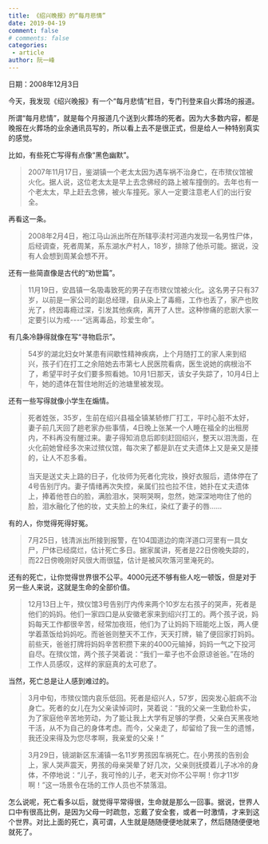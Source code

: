 ```yaml
---
title: 《绍兴晚报》的“每月悲情”
date: 2019-04-19
comment: false 
# comments: false 
categories:
 - article
author: 阮一峰
---
```


日期：2008年12月3日

今天，我发现《绍兴晚报》有一个“每月悲情”栏目，专门刊登来自火葬场的报道。

所谓“每月悲情”，就是每个月报道几个送到火葬场的死者。因为大多数内容，都是晚报在火葬场的业余通讯员写的，所以看上去不是很正式，但是给人一种特别真实的感觉。

比如，有些死亡写得有点像“黑色幽默”。

> 2007年11月17日，鉴湖镇一个老太太因为遇车祸不治身亡，在市殡仪馆被火化。据人说，这位老太太是早上去念佛经的路上被车撞倒的。去年也有一个老太太，早上赶去念佛，被火车撞死。家人一定要注意老人们的出行安全。

再看这一条。

> 2008年2月4日，袍江马山派出所在所辖亭渎村河道内发现一名男性尸体，后经调查，死者周某，系东湖水产村人，18岁，排除了他杀可能。据说，没有人会想到周某会想不开。

还有一些简直像是古代的“劝世篇”。

> 11月19日，安昌镇一名吸毒致死的男子在市殡仪馆被火化。这名男子只有37岁，以前是一家公司的副总经理，自从染上了毒瘾，工作也丢了，家产也败光了，终因毒瘾过深，引发其他疾病，离开了人世。这种惨痛的悲剧大家一定要引以为戒----“远离毒品，珍爱生命”。

有几条冷静得就像在写“寻物启示”。

> 54岁的湖北妇女叶某患有间歇性精神疾病，上个月随打工的家人来到绍兴，孩子们在打工之余陪她去市第七人民医院看病，医生说她的病根治不了，希望平时子女们要多照看她。10月1日那天，该女子失踪了，10月4日上午，她的遗体在暂住地附近的池塘里被发现。

还有一些写得就像小学生在煽情。

> 死者姓张，35岁，生前在绍兴县福全镇某轿修厂打工，平时心脏不太好，妻子前几天回了趟老家办些事情，4日晚上张某一个人睡在福全的出租房内，不料再没有醒过来。妻子得知消息后即刻赶回绍兴，整天以泪洗面，在火化前她曾经多次来过殡仪馆，每次来了都是趴在丈夫遗体上又是亲又是搂的，让人不忍多看。<br><br>
> 当天是送丈夫上路的日子，化妆师为死者化完妆，换好衣服后，遗体停在了4号告别厅内。妻子情绪再次失控，亲属们拉也拉不住，她扑在丈夫遗体上，捧着他苍白的脸，满脸泪水，哭啊哭啊，忽然，她深深地吻住了他的脸，泪水融化了他的妆，丈夫脸上的朱红，染红了妻子的唇……

有的人，你觉得死得好冤。

> 7月25日，钱清派出所接到报警，在104国道边的南洋道口河里有一具女尸，尸体已经腐烂，估计死亡多日。据家属讲，死者是22日傍晚失踪的，而22日傍晚刚好风很大雨很猛，估计是被风吹落河里淹死的。

还有的死亡，让你觉得世界很不公平。4000元还不够有些人吃一顿饭，但是对于另一些人来说，这就是生命的全部价值。

> 12月13日上午，殡仪馆3号告别厅内传来两个10岁左右孩子的哭声，死者是他们的妈妈。他们一家四口是从安徽老家来到绍兴打工的。两个孩子说，妈妈每天工作都很辛苦，经常加夜班，他们为了让妈妈下班能吃上饭，两人便学着蒸饭给妈妈吃。而爸爸则整天不工作，天天打牌，输了便回家打妈妈。<br>
> 前些天，爸爸打牌将妈妈辛苦积攒下来的4000元输掉，妈妈一气之下投河自尽。在殡仪馆，两个孩子哭着说：“我们一辈子也不会原谅爸爸。”在场的工作人员感叹，这样的家庭真的太可悲了。

当然，死亡总是让人感到难过的。

> 3月中旬，市殡仪馆内哀乐低回。死者是绍兴人，57岁，因突发心脏病不治身亡。死者的女儿在为父亲读悼词时，哭着说：“我的父亲一生勤俭朴实，为了家庭他辛苦地劳动，为了能让我上大学有足够的学费，父亲白天黑夜地干活，从不为自己的身体考虑。而今，父亲走了，却留给了我一生的遗憾，我还没来得及为您尽孝啊，我亲爱的父亲！”

> 3月29日，镜湖新区东浦镇一名11岁男孩因车祸死亡。在小男孩的告别会上，家人哭声震天，男孩的母亲哭晕了好几次，父亲则抚摸着儿子冰冷的身体，不停地说：“儿子，我可怜的儿子，老天对你不公平啊！你才11岁啊！”这一场景令在场的工作人员也不禁落泪。

怎么说呢，死亡看多以后，就觉得平常得很，生命就是那么一回事。据说，世界人口中有很高比例，是因为父母一时疏忽，忘戴了安全套，或者一时激情，才来到这个世界。对比上面的死亡，真可谓，人生就是随随便便地就来了，然后随随便便地就死了。
